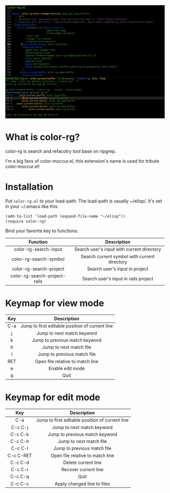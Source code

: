 <img src="./screenshot/color-rg.png">

# What is color-rg?
color-rg is search and refacotry tool base on ripgrep.

I'm a big fans of color-moccur.el, this extension's name is used for tribute color-moccur.el!

# Installation

Put `color-rg.el` to your load-path.
The load-path is usually ~/elisp/.
It's set in your ~/.emacs like this:
```Elisp
(add-to-list 'load-path (expand-file-name "~/elisp"))
(require color-rg)
```

Bind your favorite key to functions:

| Function                      | Description                                  |
| :--------:                    | :----:                                       |
| color-rg-search-input         | Search user's input with current directory   |
| color-rg-search-symbol        | Search current symbol with current directory |
| color-rg-search-project       | Search user's input in project               |
| color-rg-search-project-rails | Search user's input in rails project         |

# Keymap for view mode

| Key        | Description                                     |
| :--------: | :----:                                          |
| C-a        | Jump to first editable position of current line |
| j          | Jump to next match keyword                      |
| k          | Jump to previous match keyword                  |
| h          | Jump to next match file                         |
| l          | Jump to previous match file                     |
| RET        | Open file relative to match line                |
| e          | Enable edit mode                                |
| q          | Quit                                            |

# Keymap for edit mode

| Key        | Description                                     |
| :--------: | :----:                                          |
| C-a        | Jump to first editable position of current line |
| C-c C-j    | Jump to next match keyword                      |
| C-c C-k    | Jump to previous match keyword                  |
| C-c C-h    | Jump to next match file                         |
| C-c C-l    | Jump to previous match file                     |
| C-c C-RET  | Open file relative to match line                |
| C-c C-d    | Delete current line                             |
| C-c C-r    | Recover current line                            |
| C-c C-q    | Quit                                            |
| C-c C-c    | Apply changed line to files                     |
